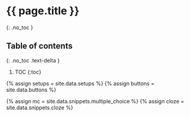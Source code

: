 # {{ page.title }}
{: .no_toc }

## Table of contents
{: .no_toc .text-delta }

1. TOC
{:toc}

{% assign setups = site.data.setups %}
{% assign buttons = site.data.buttons %}

{% assign mc = site.data.snippets.multiple_choice %}
{% assign cloze = site.data.snippets.cloze %}
